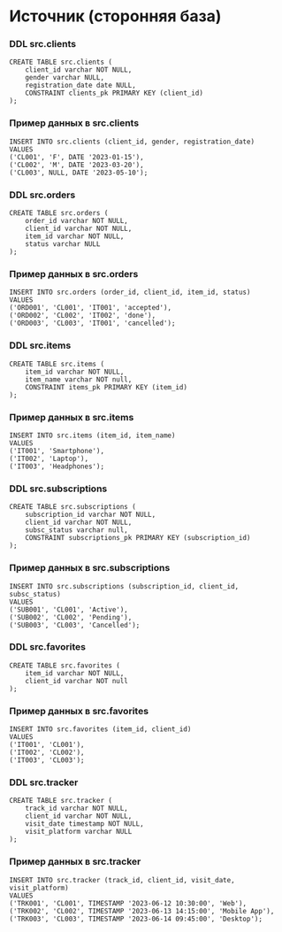 # Источник (сторонняя база)

### DDL src.clients
```
CREATE TABLE src.clients (
	client_id varchar NOT NULL,
	gender varchar NULL,
	registration_date date NULL,
	CONSTRAINT clients_pk PRIMARY KEY (client_id)
);
```
### Пример данных в src.clients

```
INSERT INTO src.clients (client_id, gender, registration_date)
VALUES 
('CL001', 'F', DATE '2023-01-15'),
('CL002', 'M', DATE '2023-03-20'),
('CL003', NULL, DATE '2023-05-10');
```

### DDL src.orders

```
CREATE TABLE src.orders (
	order_id varchar NOT NULL,
	client_id varchar NOT NULL,
	item_id varchar NOT NULL,
	status varchar NULL
);
```

### Пример данных в src.orders
```
INSERT INTO src.orders (order_id, client_id, item_id, status)
VALUES 
('ORD001', 'CL001', 'IT001', 'accepted'),
('ORD002', 'CL002', 'IT002', 'done'),
('ORD003', 'CL003', 'IT001', 'cancelled');
```

### DDL src.items

```
CREATE TABLE src.items (
	item_id varchar NOT NULL,
	item_name varchar NOT null,
	CONSTRAINT items_pk PRIMARY KEY (item_id)
);
```

### Пример данных в src.items

```
INSERT INTO src.items (item_id, item_name)
VALUES 
('IT001', 'Smartphone'),
('IT002', 'Laptop'),
('IT003', 'Headphones');
```

### DDL src.subscriptions

```
CREATE TABLE src.subscriptions (
	subscription_id varchar NOT NULL,
	client_id varchar NOT NULL,
	subsc_status varchar null,
	CONSTRAINT subscriptions_pk PRIMARY KEY (subscription_id)
);
```

### Пример данных в src.subscriptions 

```
INSERT INTO src.subscriptions (subscription_id, client_id, subsc_status)
VALUES 
('SUB001', 'CL001', 'Active'),
('SUB002', 'CL002', 'Pending'),
('SUB003', 'CL003', 'Cancelled');
```

### DDL src.favorites 

```
CREATE TABLE src.favorites (
	item_id varchar NOT NULL,
	client_id varchar NOT null
);
```

### Пример данных в src.favorites

```
INSERT INTO src.favorites (item_id, client_id)
VALUES 
('IT001', 'CL001'),
('IT002', 'CL002'),
('IT003', 'CL003');
```

### DDL src.tracker

```
CREATE TABLE src.tracker (
	track_id varchar NOT NULL,
	client_id varchar NOT NULL,
	visit_date timestamp NOT NULL,
	visit_platform varchar NULL
);
```

### Пример данных в src.tracker

```
INSERT INTO src.tracker (track_id, client_id, visit_date, visit_platform)
VALUES 
('TRK001', 'CL001', TIMESTAMP '2023-06-12 10:30:00', 'Web'),
('TRK002', 'CL002', TIMESTAMP '2023-06-13 14:15:00', 'Mobile App'),
('TRK003', 'CL003', TIMESTAMP '2023-06-14 09:45:00', 'Desktop');
```

